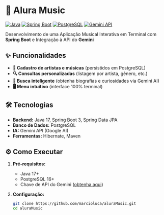 # 🎵 Alura Music

[![Java](https://img.shields.io/badge/Java-17-%23ED8B00?logo=openjdk)](https://www.java.com/)
[![Spring Boot](https://img.shields.io/badge/Spring_Boot-3.1.5-%236DB33F?logo=spring)](https://spring.io/projects/spring-boot)
[![PostgreSQL](https://img.shields.io/badge/PostgreSQL-16-%23316192?logo=postgresql)](https://www.postgresql.org/)
[![Gemini API](https://img.shields.io/badge/Gemini_API-1.0-%23FF6F00?logo=google)](https://ai.google.dev/)

Desenvolvimento de uma Aplicação Musical Interativa em Terminal com **Spring Boot** e Integração à API do **Gemini**

## ✨ Funcionalidades

- **🎤 Cadastro de artistas e músicas** (persistidos em PostgreSQL)
- **🔍 Consultas personalizadas** (listagem por artista, gênero, etc.)
- **🤖 Busca inteligente** (obtenha biografias e curiosidades via Gemini AI)
- **🖥️ Menu intuitivo** (interface 100% terminal)

## 🛠️ Tecnologias

- **Backend:** Java 17, Spring Boot 3, Spring Data JPA
- **Banco de Dados:** PostgreSQL
- **IA:** Gemini API (Google AI)
- **Ferramentas:** Hibernate, Maven

## ⚙️ Como Executar

1. **Pré-requisitos:**
   - Java 17+
   - PostgreSQL 16+
   - Chave de API do Gemini ([obtenha aqui](https://ai.google.dev/))

2. **Configuração:**
   ```bash
   git clone https://github.com/marcioluca/aluraMusic.git
   cd aluraMusic
